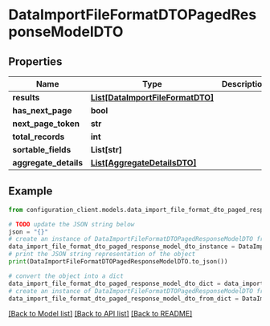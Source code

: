 # DataImportFileFormatDTOPagedResponseModelDTO


## Properties

Name | Type | Description | Notes
------------ | ------------- | ------------- | -------------
**results** | [**List[DataImportFileFormatDTO]**](DataImportFileFormatDTO.md) |  | [optional] 
**has_next_page** | **bool** |  | [optional] 
**next_page_token** | **str** |  | [optional] 
**total_records** | **int** |  | [optional] 
**sortable_fields** | **List[str]** |  | [optional] 
**aggregate_details** | [**List[AggregateDetailsDTO]**](AggregateDetailsDTO.md) |  | [optional] 

## Example

```python
from configuration_client.models.data_import_file_format_dto_paged_response_model_dto import DataImportFileFormatDTOPagedResponseModelDTO

# TODO update the JSON string below
json = "{}"
# create an instance of DataImportFileFormatDTOPagedResponseModelDTO from a JSON string
data_import_file_format_dto_paged_response_model_dto_instance = DataImportFileFormatDTOPagedResponseModelDTO.from_json(json)
# print the JSON string representation of the object
print(DataImportFileFormatDTOPagedResponseModelDTO.to_json())

# convert the object into a dict
data_import_file_format_dto_paged_response_model_dto_dict = data_import_file_format_dto_paged_response_model_dto_instance.to_dict()
# create an instance of DataImportFileFormatDTOPagedResponseModelDTO from a dict
data_import_file_format_dto_paged_response_model_dto_from_dict = DataImportFileFormatDTOPagedResponseModelDTO.from_dict(data_import_file_format_dto_paged_response_model_dto_dict)
```
[[Back to Model list]](../README.md#documentation-for-models) [[Back to API list]](../README.md#documentation-for-api-endpoints) [[Back to README]](../README.md)



